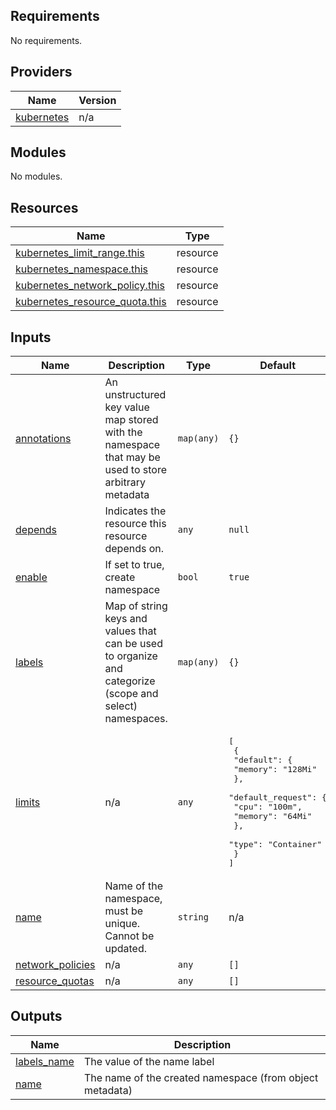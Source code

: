 ## Requirements

No requirements.

## Providers

| Name | Version |
|------|---------|
| <a name="provider_kubernetes"></a> [kubernetes](#provider\_kubernetes) | n/a |

## Modules

No modules.

## Resources

| Name | Type |
|------|------|
| [kubernetes_limit_range.this](https://registry.terraform.io/providers/hashicorp/kubernetes/latest/docs/resources/limit_range) | resource |
| [kubernetes_namespace.this](https://registry.terraform.io/providers/hashicorp/kubernetes/latest/docs/resources/namespace) | resource |
| [kubernetes_network_policy.this](https://registry.terraform.io/providers/hashicorp/kubernetes/latest/docs/resources/network_policy) | resource |
| [kubernetes_resource_quota.this](https://registry.terraform.io/providers/hashicorp/kubernetes/latest/docs/resources/resource_quota) | resource |

## Inputs

| Name | Description | Type | Default | Required |
|------|-------------|------|---------|:--------:|
| <a name="input_annotations"></a> [annotations](#input\_annotations) | An unstructured key value map stored with the namespace that may be used to store arbitrary metadata | `map(any)` | `{}` | no |
| <a name="input_depends"></a> [depends](#input\_depends) | Indicates the resource this resource depends on. | `any` | `null` | no |
| <a name="input_enable"></a> [enable](#input\_enable) | If set to true, create namespace | `bool` | `true` | no |
| <a name="input_labels"></a> [labels](#input\_labels) | Map of string keys and values that can be used to organize and categorize (scope and select) namespaces. | `map(any)` | `{}` | no |
| <a name="input_limits"></a> [limits](#input\_limits) | n/a | `any` | <pre>[<br>  {<br>    "default": {<br>      "memory": "128Mi"<br>    },<br>    "default_request": {<br>      "cpu": "100m",<br>      "memory": "64Mi"<br>    },<br>    "type": "Container"<br>  }<br>]</pre> | no |
| <a name="input_name"></a> [name](#input\_name) | Name of the namespace, must be unique. Cannot be updated. | `string` | n/a | yes |
| <a name="input_network_policies"></a> [network\_policies](#input\_network\_policies) | n/a | `any` | `[]` | no |
| <a name="input_resource_quotas"></a> [resource\_quotas](#input\_resource\_quotas) | n/a | `any` | `[]` | no |

## Outputs

| Name | Description |
|------|-------------|
| <a name="output_labels_name"></a> [labels\_name](#output\_labels\_name) | The value of the name label |
| <a name="output_name"></a> [name](#output\_name) | The name of the created namespace (from object metadata) |
